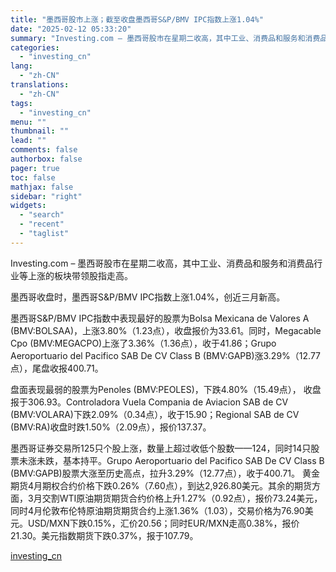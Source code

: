 ```yaml
---
title: "墨西哥股市上涨；截至收盘墨西哥S&P/BMV IPC指数上涨1.04%"
date: "2025-02-12 05:33:20"
summary: "Investing.com – 墨西哥股市在星期二收高，其中工业、消费品和服务和消费品行业等上涨的板..."
categories:
  - "investing_cn"
lang:
  - "zh-CN"
translations:
  - "zh-CN"
tags:
  - "investing_cn"
menu: ""
thumbnail: ""
lead: ""
comments: false
authorbox: false
pager: true
toc: false
mathjax: false
sidebar: "right"
widgets:
  - "search"
  - "recent"
  - "taglist"
---
```


Investing.com – 墨西哥股市在星期二收高，其中工业、消费品和服务和消费品行业等上涨的板块带领股指走高。
  
墨西哥收盘时，墨西哥S&P/BMV IPC指数上涨1.04%，创近三月新高。
  
墨西哥S&P/BMV IPC指数中表现最好的股票为Bolsa Mexicana de Valores A (BMV:BOLSAA)，上涨3.80%（1.23点），收盘报价为33.61。同时，Megacable Cpo (BMV:MEGACPO)上涨了3.36%（1.36点），收于41.86；Grupo Aeroportuario del Pacifico SAB De CV Class B (BMV:GAPB)涨3.29%（12.77 点），尾盘收报400.71。
  
盘面表现最弱的股票为Penoles (BMV:PEOLES)，下跌4.80%（15.49点）， 收盘报于306.93。Controladora Vuela Compania de Aviacion SAB de CV (BMV:VOLARA)下跌2.09%（0.34点），收于15.90；Regional SAB de CV (BMV:RA)收盘时跌1.50%（2.09点），报价137.37。
  
墨西哥证券交易所125只个股上涨，数量上超过收低个股数——124，同时14只股票未涨未跌，基本持平。Grupo Aeroportuario del Pacifico SAB De CV Class B (BMV:GAPB)股票大涨至历史高点，拉升3.29%（12.77点），收于400.71。 黄金期货4月期权合约价格下跌0.26%（7.60点），到达2,926.80美元。其余的期货方面，3月交割WTI原油期货期货合约价格上升1.27%（0.92点），报价73.24美元，同时4月伦敦布伦特原油期货期货合约上涨1.36%（1.03），交易价格为76.90美元。USD/MXN下跌0.15%，汇价20.56；同时EUR/MXN走高0.38%，报价21.30。美元指数期货下跌0.37%，报于107.79。

[investing_cn](https://cn.investing.com/news/stock-market-news/article-2666879)
